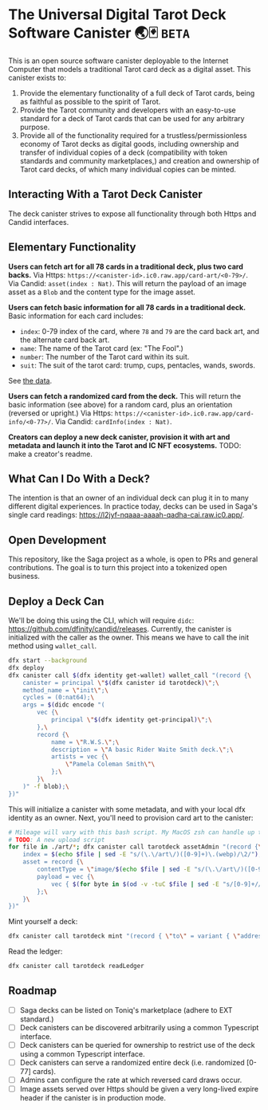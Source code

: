 # The Universal Digital Tarot Deck Software Canister 🌏🃏 `BETA`

This is an open source software canister deployable to the Internet Computer that models a traditional Tarot card deck as a digital asset. This canister exists to:

1. Provide the elementary functionality of a full deck of Tarot cards, being as faithful as possible to the spirit of Tarot.
2. Provide the Tarot community and developers with an easy-to-use standard for a deck of Tarot cards that can be used for any arbitrary purpose.
3. Provide all of the functionality required for a trustless/permissionless economy of Tarot decks as digital goods, including ownership and transfer of individual copies of a deck (compatibility with token standards and community marketplaces,) and creation and ownership of Tarot card decks, of which many individual copies can be minted.


## Interacting With a Tarot Deck Canister

The deck canister strives to expose all functionality through both Https and Candid interfaces.


## Elementary Functionality

**Users can fetch art for all 78 cards in a traditional deck, plus two card backs.** Via Https: `https://<canister-id>.ic0.raw.app/card-art/<0-79>/`. Via Candid: `asset(index : Nat)`. This will return the payload of an image asset as a `Blob` and the content type for the image asset.    

**Users can fetch basic information for all 78 cards in a traditional deck.** Basic information for each card includes:

- `index`: 0-79 index of the card, where `78` and `79` are the card back art, and the alternate card back art.
- `name`: The name of the Tarot card (ex: "The Fool".)
- `number`: The number of the Tarot card within its suit.
- `suit`: The suit of the tarot card: trump, cups, pentacles, wands, swords.

See [the data]().    

**Users can fetch a randomized card from the deck.** This will return the basic information (see above) for a random card, plus an orientation (reversed or upright.) Via Https: `https://<canister-id>.ic0.raw.app/card-info/<0-77>/`. Via Candid: `cardInfo(index : Nat)`.

**Creators can deploy a new deck canister, provision it with art and metadata and launch it into the Tarot and IC NFT ecosystems.** TODO: make a creator's readme.


## What Can I Do With a Deck?

The intention is that an owner of an individual deck can plug it in to many different digital experiences. In practice today, decks can be used in Saga's single card readings: https://l2jyf-nqaaa-aaaah-qadha-cai.raw.ic0.app/.


## Open Development

This repository, like the Saga project as a whole, is open to PRs and general contributions. The goal is to turn this project into a tokenized open business.


## Deploy a Deck Can

We'll be doing this using the CLI, which will require `didc`: https://github.com/dfinity/candid/releases.
Currently, the canister is initialized with the caller as the owner. This means we have to call the init method using `wallet_call`.

```zsh
dfx start --background
dfx deploy
dfx canister call $(dfx identity get-wallet) wallet_call "(record {\
    canister = principal \"$(dfx canister id tarotdeck)\";\
    method_name = \"init\";\
    cycles = (0:nat64);\
    args = $(didc encode "(
        vec {\
            principal \"$(dfx identity get-principal)\";\
        },\
        record {\
            name = \"R.W.S.\";\
            description = \"A basic Rider Waite Smith deck.\";\
            artists = vec {\
                \"Pamela Coleman Smith\"\
            };\
        }\
    )" -f blob);\
})"
```

This will initialize a canister with some metadata, and with your local dfx identity as an owner. Next, you'll need to provision card art to the canister:

```zsh
# Mileage will vary with this bash script. My MacOS zsh can handle up to ~250kb files, but WSL Ubuntu can't run this at all.
# TODO: A new upload script 
for file in ./art/*; dfx canister call tarotdeck assetAdmin "(record {\
    index = $(echo $file | sed -E "s/(\.\/art\/)([0-9]+)\.(webp)/\2/");\
    asset = record {\
        contentType = \"image/$(echo $file | sed -E "s/(\.\/art\/)([0-9]+)\.(webp)/\3/")\";\
        payload = vec {\
            vec { $(for byte in $(od -v -tuC $file | sed -E "s/[0-9]+//"); echo "$byte;") };\
        };\
    }\
})"
```

Mint yourself a deck:

```zsh
dfx canister call tarotdeck mint "(record { \"to\" = variant { \"address\" = \"$(dfx ledger account-id)\" }})"
```

Read the ledger:

```zsh
dfx canister call tarotdeck readLedger
```


## Roadmap

- [ ] Saga decks can be listed on Toniq's marketplace (adhere to EXT standard.)
- [ ] Deck canisters can be discovered arbitrarily using a common Typescript interface.
- [ ] Deck canisters can be queried for ownership to restrict use of the deck using a common Typescript interface.
- [ ] Deck canisters can serve a randomized entire deck (i.e. randomized [0-77] cards).
- [ ] Admins can configure the rate at which reversed card draws occur.
- [ ] Image assets served over Https should be given a very long-lived expire header if the canister is in production mode.

